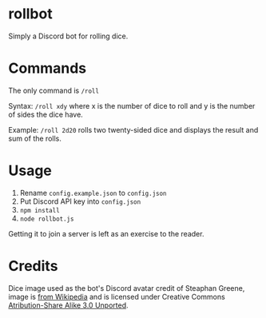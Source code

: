 # rollbot

Simply a Discord bot for rolling dice.

# Commands

The only command is `/roll`

Syntax: `/roll xdy` where x is the number of dice to roll and y is the number 
of sides the dice have.

Example: `/roll 2d20` rolls two twenty-sided dice and displays the result and sum of the rolls.

# Usage

1. Rename `config.example.json` to `config.json`
2. Put Discord API key into `config.json`
3. `npm install`
4. `node rollbot.js`

Getting it to join a server is left as an exercise to the reader.

# Credits

Dice image used as the bot's Discord avatar credit of Steaphan Greene, image is [from Wikipedia](https://commons.wikimedia.org/wiki/File:2-Dice-Icon.svg) and is licensed under Creative Commons [Atribution-Share Alike 3.0 Unported](https://creativecommons.org/licenses/by-sa/3.0/deed.en).